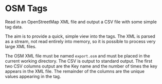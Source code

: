 # OSM Tags

Read in an OpenStreetMap XML file and output a CSV file with some simple tag
data.

The aim is to provide a quick, simple view into the tags.  The XML is parsed as
a stream, not read entirely into memory, so it is possible to process very large
XML files.

The OSM XML file must be named `export.osm` and must be placed in the current
working directory.  The CSV is output to standard output.  The first two CSV
columns output are the Key name and the number of times the key appears in the
XML file.  The remainder of the columns are the unique values appearing in the
tag.
